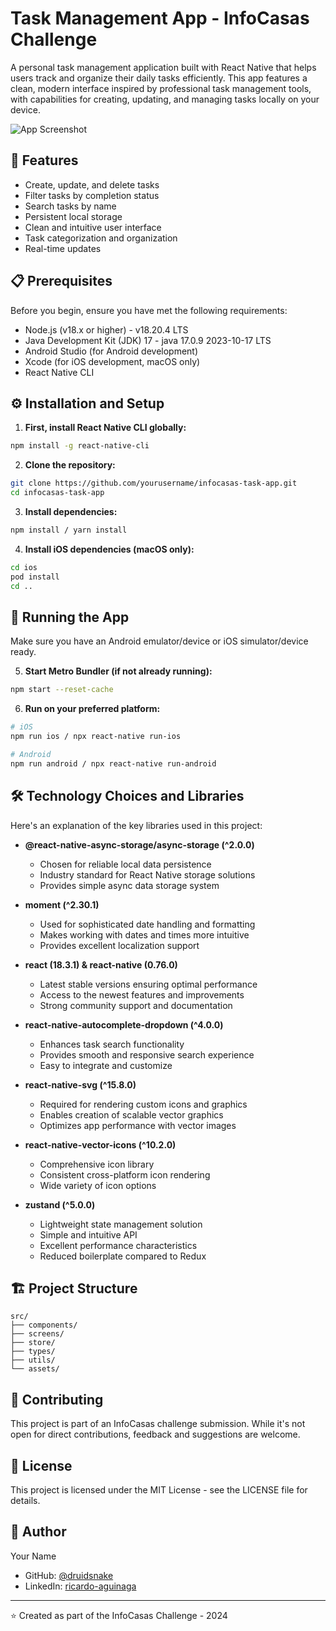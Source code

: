# Task Management App - InfoCasas Challenge

A personal task management application built with React Native that helps users track and organize their daily tasks efficiently. This app features a clean, modern interface inspired by professional task management tools, with capabilities for creating, updating, and managing tasks locally on your device.

![App Screenshot](path_to_your_app_screenshot.png)

## 🚀 Features

- Create, update, and delete tasks
- Filter tasks by completion status
- Search tasks by name
- Persistent local storage
- Clean and intuitive user interface
- Task categorization and organization
- Real-time updates

## 📋 Prerequisites

Before you begin, ensure you have met the following requirements:

- Node.js (v18.x or higher) - v18.20.4 LTS
- Java Development Kit (JDK) 17 - java 17.0.9 2023-10-17 LTS
- Android Studio (for Android development)
- Xcode (for iOS development, macOS only)
- React Native CLI

## ⚙️ Installation and Setup

1. **First, install React Native CLI globally:**

```bash
npm install -g react-native-cli
```

2. **Clone the repository:**

```bash
git clone https://github.com/yourusername/infocasas-task-app.git
cd infocasas-task-app
```

3. **Install dependencies:**

```bash
npm install / yarn install
```

4. **Install iOS dependencies (macOS only):**

```bash
cd ios
pod install
cd ..
```

## 📱 Running the App

Make sure you have an Android emulator/device or iOS simulator/device ready.

5. **Start Metro Bundler (if not already running):**

```bash
npm start --reset-cache
```

6. **Run on your preferred platform:**

```bash
# iOS
npm run ios / npx react-native run-ios

# Android
npm run android / npx react-native run-android
```

## 🛠️ Technology Choices and Libraries

Here's an explanation of the key libraries used in this project:

- **@react-native-async-storage/async-storage (^2.0.0)**

  - Chosen for reliable local data persistence
  - Industry standard for React Native storage solutions
  - Provides simple async data storage system

- **moment (^2.30.1)**

  - Used for sophisticated date handling and formatting
  - Makes working with dates and times more intuitive
  - Provides excellent localization support

- **react (18.3.1) & react-native (0.76.0)**

  - Latest stable versions ensuring optimal performance
  - Access to the newest features and improvements
  - Strong community support and documentation

- **react-native-autocomplete-dropdown (^4.0.0)**

  - Enhances task search functionality
  - Provides smooth and responsive search experience
  - Easy to integrate and customize

- **react-native-svg (^15.8.0)**

  - Required for rendering custom icons and graphics
  - Enables creation of scalable vector graphics
  - Optimizes app performance with vector images

- **react-native-vector-icons (^10.2.0)**

  - Comprehensive icon library
  - Consistent cross-platform icon rendering
  - Wide variety of icon options

- **zustand (^5.0.0)**
  - Lightweight state management solution
  - Simple and intuitive API
  - Excellent performance characteristics
  - Reduced boilerplate compared to Redux

## 🏗️ Project Structure

```
src/
├── components/
├── screens/
├── store/
├── types/
├── utils/
└── assets/
```

## 🤝 Contributing

This project is part of an InfoCasas challenge submission. While it's not open for direct contributions, feedback and suggestions are welcome.

## 📝 License

This project is licensed under the MIT License - see the LICENSE file for details.

## 👤 Author

Your Name

- GitHub: [@druidsnake](https://github.com/Druidsnake)
- LinkedIn: [ricardo-aguinaga](https://www.linkedin.com/in/ricardo-aguinaga/)

---

⭐️ Created as part of the InfoCasas Challenge - 2024
